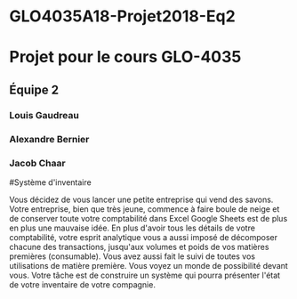 # GLO4035A18-Projet2018-Eq2

# Projet pour le cours GLO-4035
## Équipe 2 
### Louis Gaudreau 
### Alexandre Bernier
### Jacob Chaar

#Système d'inventaire

Vous décidez de vous lancer une petite entreprise qui vend des savons. Votre entreprise, bien que très jeune, commence à faire boule de neige et de conserver toute votre comptabilité dans Excel Google Sheets est de plus en plus une mauvaise idée. En plus d'avoir tous les détails de votre comptabilité, votre esprit analytique vous a aussi imposé de décomposer chacune des transactions, jusqu'aux volumes et poids de vos matières premières (consumable). Vous avez aussi fait le suivi de toutes vos utilisations de matière première. Vous voyez un monde de possibilité devant vous. Votre tâche est de construire un système qui pourra présenter l'état de votre inventaire de votre compagnie.


